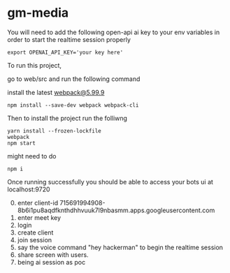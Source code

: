# gm-media

You will need to add the following open-api ai key to your env variables in order to start
the realtime session properly

```commandline
export OPENAI_API_KEY='your key here'
```

To run this project, 

go to web/src and run the following command

install the latest webpack@5.99.9

```commandline
npm install --save-dev webpack webpack-cli
```

Then to install the project run the folliwng 

```commandline
yarn install --frozen-lockfile
webpack
npm start
```

might need to do 

```commandline
npm i
``` 

Once running successfully you should be able to access your bots ui at localhost:9720
 
0. enter client-id 715691994908-8b6i1pu8aqdfknthdhhvuuk7l9nbasmm.apps.googleusercontent.com
1. enter meet key
2. login
3. create client
4. join session
5. say the voice command "hey hackerman" to begin the realtime session
6. share screen with users. 
7. being ai session as poc 